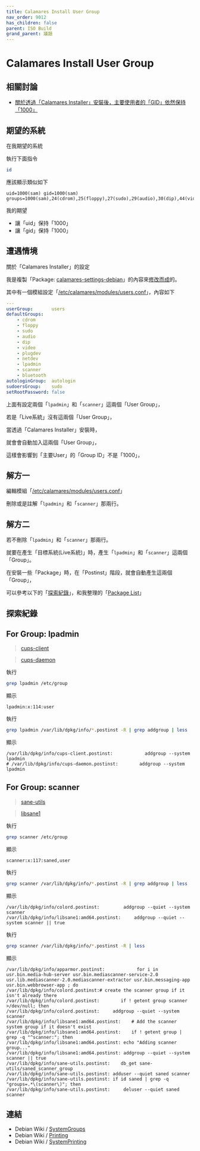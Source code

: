 ```yaml
---
title: Calamares Install User Group
nav_order: 9012
has_children: false
parent: ISO Build
grand_parent: 議題
---
```



# Calamares Install User Group




## 相關討論

* [關於透過「Calamares Installer」安裝後，主要使用者的「GID」依然保持「1000」](https://github.com/orgs/LingmoOS/discussions/26#discussioncomment-11662007)




## 期望的系統

在我期望的系統

執行下面指令

``` sh
id
```

應該顯示類似如下

```
uid=1000(sam) gid=1000(sam) groups=1000(sam),24(cdrom),25(floppy),27(sudo),29(audio),30(dip),44(video),46(plugdev),106(netdev),112(bluetooth),114(lpadmin),117(scanner)
```

我的期望

* 讓「uid」保持「1000」
* 讓「gid」保持「1000」




## 遭遇情境

關於「Calamares Installer」的設定

我是複製「Package: [calamares-settings-debian](https://salsa.debian.org/live-team/calamares-settings-debian/-/tree/master/calamares?ref_type=heads)」的內容來[修改而成](https://github.com/samwhelp/lika-live-build-respin-xfce/tree/main/factory/installer/calamares)的。


其中有一個模組設定「[/etc/calamares/modules/users.conf](https://github.com/samwhelp/lika-live-build-respin-xfce/blob/main/factory/installer/calamares/modules/users.conf#L12-L13)」，內容如下


``` yaml
---
userGroup:       users
defaultGroups:
    - cdrom
    - floppy
    - sudo
    - audio
    - dip
    - video
    - plugdev
    - netdev
    - lpadmin
    - scanner
    - bluetooth
autologinGroup:  autologin
sudoersGroup:    sudo
setRootPassword: false
```

上面有設定兩個「`lpadmin`」和「`scanner`」這兩個「User Group」，

若是「Live系統」沒有這兩個「User Group」，

當透過「Calamares Installer」安裝時，

就會會自動加入這兩個「User Group」，

這樣會影響到「主要User」的「Group ID」不是「1000」，




## 解方一

編輯模組「[/etc/calamares/modules/users.conf](https://github.com/samwhelp/lika-live-build-respin-xfce/blob/main/factory/installer/calamares/modules/users.conf#L12-L13)」

刪除或是註解「`lpadmin`」和「`scanner`」那兩行。




## 解方二

若不刪除「`lpadmin`」和「`scanner`」那兩行。

就要在產生「目標系統(Live系統)」時，產生「`lpadmin`」和「`scanner`」這兩個「Group」。

在安裝一些「Package」時，在「Postinst」階段，就會自動產生這兩個「Group」，

可以參考以下的「[探索紀錄](#探索紀錄)」，和我整理的「[Package List](https://github.com/samwhelp/lika-live-build-respin-xfce/blob/main/asset/package/install/master-printer-scanner.list.chroot)」




## 探索紀錄


## For Group: lpadmin

> [cups-client](https://packages.debian.org/stable/cups-client)

> [cups-daemon](https://packages.debian.org/stable/cups-daemon)

執行

``` sh
grep lpadmin /etc/group
```

顯示

```
lpadmin:x:114:user
```

執行

``` sh
grep lpadmin /var/lib/dpkg/info/*.postinst -R | grep addgroup | less
```

顯示

```
/var/lib/dpkg/info/cups-client.postinst:            addgroup --system lpadmin
# /var/lib/dpkg/info/cups-daemon.postinst:        addgroup --system lpadmin
```



## For Group: scanner

> [sane-utils](https://packages.debian.org/stable/sane-utils)

> [libsane1](https://packages.debian.org/stable/libsane1)

執行

``` sh
grep scanner /etc/group
```

顯示

```
scanner:x:117:saned,user
```

執行

``` sh
grep scanner /var/lib/dpkg/info/*.postinst -R | grep addgroup | less
```

顯示

```
/var/lib/dpkg/info/colord.postinst:         addgroup --quiet --system scanner
/var/lib/dpkg/info/libsane1:amd64.postinst:     addgroup --quiet --system scanner || true
```

執行

``` sh
grep scanner /var/lib/dpkg/info/*.postinst -R | less
```

顯示

```
/var/lib/dpkg/info/apparmor.postinst:            for i in usr.bin.media-hub-server usr.bin.mediascanner-service-2.0 usr.lib.mediascanner-2.0.mediascanner-extractor usr.bin.messaging-app usr.bin.webbrowser-app ; do
/var/lib/dpkg/info/colord.postinst:# create the scanner group if it isn't already there
/var/lib/dpkg/info/colord.postinst:        if ! getent group scanner >/dev/null; then
/var/lib/dpkg/info/colord.postinst:	    addgroup --quiet --system scanner
/var/lib/dpkg/info/libsane1:amd64.postinst:    # Add the scanner system group if it doesn't exist
/var/lib/dpkg/info/libsane1:amd64.postinst:    if ! getent group | grep -q "^scanner:"; then
/var/lib/dpkg/info/libsane1:amd64.postinst:	echo "Adding scanner group..."
/var/lib/dpkg/info/libsane1:amd64.postinst:	addgroup --quiet --system scanner || true
/var/lib/dpkg/info/sane-utils.postinst:    db_get sane-utils/saned_scanner_group
/var/lib/dpkg/info/sane-utils.postinst:	adduser --quiet saned scanner
/var/lib/dpkg/info/sane-utils.postinst:	if id saned | grep -q "groups=.*\(scanner\)"; then
/var/lib/dpkg/info/sane-utils.postinst:	    deluser --quiet saned scanner
```




## 連結

* Debian Wiki / [SystemGroups](https://wiki.debian.org/SystemGroups)
* Debian Wiki / [Printing](https://wiki.debian.org/Printing)
* Debian Wiki / [SystemPrinting](https://wiki.debian.org/SystemPrinting)
